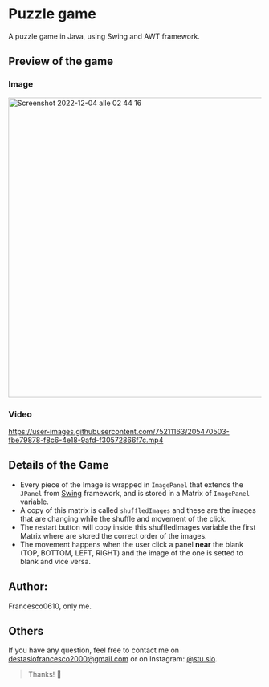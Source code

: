 # Puzzle game
 A puzzle game in Java, using Swing and AWT framework.
 
 
 ## Preview of the game
 
 ### Image
<img width="598" alt="Screenshot 2022-12-04 alle 02 44 16" src="https://user-images.githubusercontent.com/75211163/205470141-41b18545-832b-4467-84c1-ba154034f48a.png">


### Video



https://user-images.githubusercontent.com/75211163/205470503-fbe79878-f8c6-4e18-9afd-f30572866f7c.mp4


## Details of the Game

* Every piece of the Image is wrapped in `ImagePanel`  that extends the `JPanel` from [Swing](https://docs.oracle.com/javase/7/docs/api/javax/swing/package-summary.html) framework, and is stored in a Matrix of `ImagePanel` variable.
* A copy of this matrix is called `shuffledImages` and these are the images that are changing while the shuffle and movement of the click.
* The restart button will copy inside this shuffledImages variable the first Matrix where are stored the correct order of the images.
* The movement happens when the user click a panel **near** the blank (TOP, BOTTOM, LEFT, RIGHT) and the image of the one is setted to blank and vice versa.

## Author:

Francesco0610, only me.

## Others

If you have any question, feel free to contact me on destasiofrancesco2000@gmail.com or on Instagram: [@stu.sio](https://www.instagram.com/stu.sio/@stu.sio).

> Thanks! 🦧
